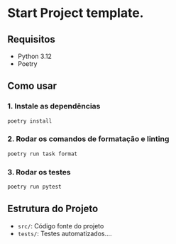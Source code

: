 # Start Project template.


## Requisitos

- Python 3.12
- Poetry

## Como usar

### 1. Instale as dependências

```bash
poetry install
```

### 2. Rodar os comandos de formatação e linting

```bash
poetry run task format
```

### 3. Rodar os testes

```bash
poetry run pytest
```

## Estrutura do Projeto

- `src/`: Código fonte do projeto
- `tests/`: Testes automatizados....
